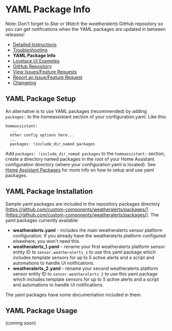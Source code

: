 # YAML Package Info

Note: Don't forget to *Star* or *Watch* the *weatheralerts* GitHub repository so you can get notifications when the YAML packages are updated in between releases!

  * [Detailed Instructions](DOCUMENTATION.md)
  * [Troubleshooting](TROUBLESHOOTING.md)
  * **YAML Package Info**
  * [Lovelace UI Examples](LOVELACE_EXAMPLES.md)
  * [GitHub Repository](https://github.com/custom-components/weatheralerts)
  * [View Issues/Feature Requests](https://github.com/custom-components/weatheralerts/issues)
  * [Report an Issue/Feature Request](https://github.com/custom-components/weatheralerts/issues/new/choose)
  * [Changelog](/CHANGELOG.md)


## YAML Package Setup
 An alternative is to use YAML packages (recommended) by adding `packages:` to the homeassistant section of your configuration.yaml. Like this:

```
homeassistant:
  ...
  other config options here...
  ...
  packages: !include_dir_named packages
```

Add `packages: !include_dir_named packages` to the `homeassistant:` section, create a directory named packages in the root of your Home Assistant configuration directory (where your configuration.yaml is located). See [Home Assistant Packages](https://www.home-assistant.io/docs/configuration/packages/) for more info on how to setup and use yaml packages. 


## YAML Package Installation
Sample yaml packages are included in the repository packages directory [https://github.com/custom-components/weatheralerts/packages/](https://github.com/custom-components/weatheralerts/packages/). The yaml packages currently available:
* **weatheralerts.yaml** - includes the main weatheralerts sensor platform configuration. If you already have the weatheralerts platform configured elsewhere, you won't need this.
* **weatheralerts_1.yaml** - rename your first weatheralerts platform sensor entity ID to `sensor.weatheralerts_1` to use this yaml package which includes template sensors for up to 5 active alerts and a script and automations to handle UI notifications.
* **weatheralerts_2.yaml** - rename your second weatheralerts platform sensor entity ID to `sensor.weatheralerts_2` to use this yaml package which includes template sensors for up to 5 active alerts and a script and automations to handle UI notifications.

The yaml packages have some documentation included in them.


## YAML Package Usage

(coming soon)
